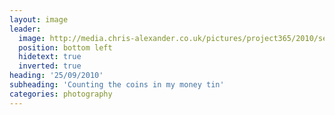 ```yaml
---
layout: image
leader:
  image: http://media.chris-alexander.co.uk/pictures/project365/2010/sep/25/250910.jpg
  position: bottom left
  hidetext: true
  inverted: true
heading: '25/09/2010'
subheading: 'Counting the coins in my money tin'
categories: photography
---
```

